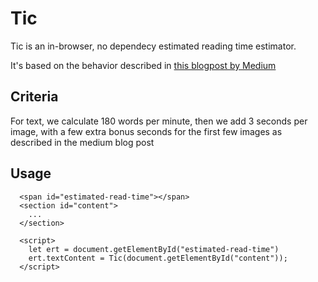 # Tic

Tic is an in-browser, no dependecy estimated reading time estimator.

It's based on the behavior described in [this blogpost by Medium](https://blog.medium.com/read-time-and-you-bc2048ab620c)

## Criteria

For text, we calculate 180 words per minute, then we add 3 seconds per image, with a few extra bonus seconds for the first few images as described in the medium blog post

## Usage

```
  <span id="estimated-read-time"></span>
  <section id="content">
    ...
  </section>

  <script>
    let ert = document.getElementById("estimated-read-time")
    ert.textContent = Tic(document.getElementById("content"));
  </script>
```
